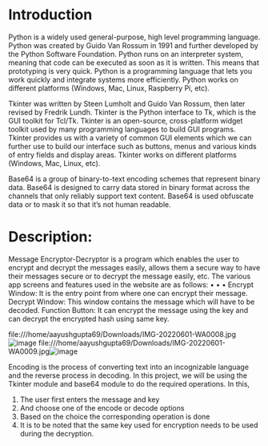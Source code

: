 # Introduction
Python is a widely used general-purpose, high level programming language.
Python was created by Guido Van Rossum in 1991 and further developed by the
Python Software Foundation.
Python runs on an interpreter system, meaning that code can be executed as soon
as it is written. This means that prototyping is very quick.
Python is a programming language that lets you work quickly and integrate systems
more efficiently.
Python works on different platforms (Windows, Mac, Linux, Raspberry Pi, etc).

Tkinter was written by Steen Lumholt and Guido Van Rossum, then later revised by
Fredrik Lundh.
Tkinter is the Python interface to Tk, which is the GUI toolkit for Tcl/Tk.
Tkinter is an open-source, cross-platform widget toolkit used by many programming
languages to build GUI programs.
Tkinter provides us with a variety of common GUI elements which we can further
use to build our interface such as buttons, menus and various kinds of entry fields
and display areas.
Tkinter works on different platforms (Windows, Mac, Linux, etc).

Base64 is a group of binary-to-text encoding schemes that represent binary data.
Base64 is designed to carry data stored in binary format across the channels that
only reliably support text content.
Base64 is used obfuscate data or to mask it so that it’s not human readable.

# Description:
Message Encryptor-Decryptor is a program which enables the user to encrypt and decrypt the messages
easily, allows them a secure way to have their messages secure or to decrypt the message
easily, etc.
The various app screens and features used in the website are as follows:
•
•
•
Encrypt Window: It is the entry point from where one can encrypt their message.
Decrypt Window: This window contains the message which will have to be decoded.
Function Button: It can encrypt the message using the key and can decrypt the
encrypted hash using same key.

file:///home/aayushgupta69/Downloads/IMG-20220601-WA0008.jpg![image](https://user-images.githubusercontent.com/72346589/171452792-574e5265-4984-429d-bf35-d2ce78911b5f.png)
file:///home/aayushgupta69/Downloads/IMG-20220601-WA0009.jpg![image](https://user-images.githubusercontent.com/72346589/171452842-595d2e81-4ee2-4e9d-b0e3-86f97ef3753c.png)

Encoding is the process of converting text into an incognizable language and
the reverse process in decoding. In this project, we will be using the Tkinter
module and base64 module to do the required operations.
In this,
1. The user first enters the message and key
2. And choose one of the encode or decode options
3. Based on the choice the corresponding operation is done
4. It is to be noted that the same key used for encryption needs to be
used during the decryption.

